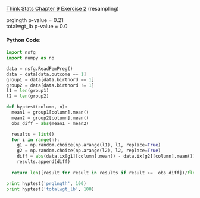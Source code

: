 [Think Stats Chapter 9 Exercise 2](http://greenteapress.com/thinkstats2/html/thinkstats2010.html#toc90) (resampling)

prglngth p-value = 0.21       
totalwgt_lb p-value = 0.0 

#### Python Code:
```python
import nsfg
import numpy as np

data = nsfg.ReadFemPreg()
data = data[data.outcome == 1]
group1 = data[data.birthord == 1]
group2 = data[data.birthord != 1]
l1 = len(group1)
l2 = len(group2)

def hyptest(column, n):
  mean1 = group1[column].mean()
  mean2 = group2[column].mean()
  obs_diff = abs(mean1 - mean2)

  results = list()
  for i in range(n):
    g1 = np.random.choice(np.arange(l1), l1, replace=True)
    g2 = np.random.choice(np.arange(l2), l2, replace=True)
    diff = abs(data.ix[g1][column].mean() - data.ix[g2][column].mean())
    results.append(diff)
    
  return len([result for result in results if result >=  obs_diff])/float(n)

print hyptest('prglngth', 100)
print hyptest('totalwgt_lb', 100)
```

